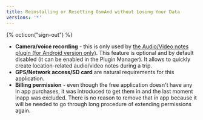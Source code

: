 ```yaml
---
title: Reinstalling or Resetting OsmAnd without Losing Your Data
versions: '*'
---
```

{% octicon("sign-out") %}

-   **Camera/voice recording** - this is only used by [the Audio/Video notes plugin (for Android version only)](https://osmand.net/features/audio-video-notes-plugin). This feature is optional and by default disabled (it can be enabled in the Plugin Manager). It allows to quickly create location-related audio/video notes during a trip.
-   **GPS/Network access/SD card** are natural requirements for this application.
-   **Billing permission** - even though the free application doesn't have any in app purchases, it was introduced to get them in and the last moment inapp was excluded. There is no reason to remove that in app because it will be needed to go through long procedure of extending permissions again.
